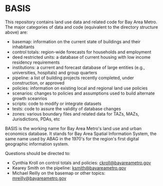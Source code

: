 # BASIS

This repository contains land use data and related code for Bay Area Metro. The major categories of data and code (equivalent to the directory structure above) are:

* basemap: information on the current state of buildings and their inhabitants
* control totals: region-wide forecasts for households and employment
* deed restricted units: a database of current housing with low income residency requirements
* institutions: a current and forecast database of large entities (e.g., universities, hospitals) and group quarters
* pipeline: a list of building projects recently completed, under construction, or approved
* policies: information on existing local and regional land use policies
* scenarios: changes to policies and assumptions used to build alternate growth sceanrios
* scripts: code to modify or integrate datasets
* tests: code to assure the validity of database changes
* zones: various boundary files and related data for TAZs, MAZs, Jurisdictions, PDAs, etc

BASIS is the working name for Bay Area Metro's land use and urban economics database. It stands for Bay Area Spatial Information System, the same name used by ABAG in the 1970's for the region's first digital geographic information system.

Questions should be directed to:
* Cynthia Kroll on control totals and policies: ckroll@bayareametro.gov
* Kearey Smith on the pipeline: ksmith@bayareametro.gov
* Michael Reilly on the basemap or other topics: mreilly@bayareametro.gov
